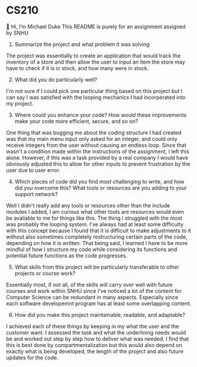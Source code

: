 # CS210

👋 Hi, I’m Michael Duke This README is purely for an assignment assigned by SNHU
1. Summarize the project and what problem it was solving 

The project was essentially to create an application that would track the inventory of a store and then allow the user to input an item the store may have to check if it is in stock, and how many were in stock.

2. What did you do particularly well? 

I'm not sure if I could pick one particular thing based on this project but I can say I was satisfied with the looping mechanics I had incorperated into my project.

3. Where could you enhance your code? How would these improvements make your code more efficient, secure, and so on? 

One thing that was bugging me about the coding structure I had created was that my main menu input only asked for an integer, and could only receive integers from the user without causing an endless loop. Since that wasn't a condition made within the instructions of the assignment, I left this alone. However, if this was a task provided by a real company I would have obviously adjusted this to allow for other inputs to prevent frustration by the user due to user error.

4. Which pieces of code did you find most challenging to write, and how did you overcome this? What tools or resources are you adding to your support network? 

Well I didn't really add any tools or resources other than the include modules I added, I am curious what other tools are resources would even be avaliable to me for things like this. The thing I struggled with the most was probably the looping system. I've always had at least some difficulty with this concept because I found that it is difficult to make adjustments to it without also sometimes completely restructuring certain parts of the code, depending on how it is written. That being said, I learned I have to be more mindful of how I structure my code while considering its functions and potential future functions as the code progresses.

5. What skills from this project will be particularly transferable to other projects or course work? 

Essentially most, if not all, of the skills will carry over well with future courses and work within SNHU since I've noticed a lot of the content for Computer Science can be redundant in many aspects. Especially since each software developemnt program has at least some overlapping content.

6. How did you make this project maintainable, readable, and adaptable?

I achieved each of these things by keeping in my what the user and the customer want. I assessed the task and what the underlining needs would be and worked out step by step how to deliver what was needed. I find that this is best done by compartmentalization but this would also depend on exactly what is being developed, the length of the project and also future updates for the code.
